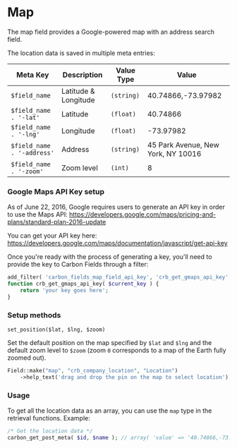 # Map

The map field provides a Google-powered map with an address search field.

The location data is saved in multiple meta entries:

| Meta Key	                 | Description          | Value Type   | Value                              |
| -------------------------- | -------------------- | ------------ | ---------------------------------- |
| `$field_name`              | Latitude & Longitude | `(string)`   | 40.74866,-73.97982                 |
| `$field_name . '-lat'`     | Latitude             | `(float)`    | 40.74866                           |
| `$field_name . '-lng'`     | Longitude            | `(float)`    | -73.97982                          |
| `$field_name . '-address'` | Address              | `(string)`   | 45 Park Avenue, New York, NY 10016 |
| `$field_name . '-zoom'`    | Zoom level           | `(int)`      | 8                                  |

### Google Maps API Key setup

As of June 22, 2016, Google requires users to generate an API key in order to use the Maps API: <https://developers.google.com/maps/pricing-and-plans/standard-plan-2016-update>

You can get your API key here: https://developers.google.com/maps/documentation/javascript/get-api-key

Once you're ready with the process of generating a key, you'll need to provide the key to Carbon Fields through a filter:
```php
add_filter( 'carbon_fields_map_field_api_key', 'crb_get_gmaps_api_key' );
function crb_get_gmaps_api_key( $current_key ) {
	return 'your key goes here';
}
```


### Setup methods

`set_position($lat, $lng, $zoom)`

Set the default position on the map specified by `$lat` and `$lng` and the default zoom level to `$zoom` (zoom `0` corresponds to a map of the Earth fully zoomed out).

```php
Field::make("map", "crb_company_location", "Location")
	->help_text('drag and drop the pin on the map to select location')
```

### Usage

To get all the location data as an array, you can use the `map` type in the retrieval functions. Example:

```php
/* Get the location data */
carbon_get_post_meta( $id, $name ); // array( 'value' => '40.74866,-73.97982', lat' => 40.74866, 'lng' => -73.97982, 'address' => '45 Park Avenue,  New York, NY 10016', 'zoom' => 8)
```
